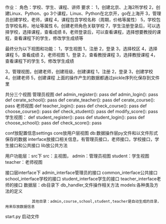 作业：
角色：学校、学生、课程、讲师
要求：
1，创建北京、上海2所学校
2，创建Linux、Python、go 3个课程，Linux、Python在北京开，go在上海开
3，管理员创建学校，老师，课程
4，课程包含学校名称（周期，价格等属性）
5，学校包含学校名称，地址等属性
6，创建老师角色关联学校
7，学生注册登录后，可以选择学校，选择课程，查看成绩
8，老师登录后，可以查看课程，选择想要教授的课程，查看课程下的学生，修改学生成绩等


最终分为以下视图和功能：
1，学生视图
           1，注册
           2，登录
           3，选择校区
           4，选择课程
           5，查看成绩
2，老师视图
           1，登录
           2，查看教授课程
           3，选择教授课程
           4，查看课程下的学生
           5，修改学生成绩

3，管理视图，创建老师，创建班级，创建课程
           1，注册
           2，登录
           3，创建学校
           4，创建老师
           5，创建课程
上面的操作产生的数据都通过pickle序列化保存到文件里

共分三个视图
    管理员视图
     def admin_register():
      pass
     def admin_login():
      pass
     def cerate_school():
      pass
     def cerate_teacher():
      pass
     def cerate_course():
      pass
    老师视图
     def teacher_login():
      pass
     def check_course():
      pass
     def choose_course():
      pass
     def check_student():
      pass
     def modify_score():
      pass
   学生视图：
    def student_register():
     pass
    def student_login():
     pass
    def choose_school():
     pass
    def check_score():
     pass

conf放配置信息settings
core放用户层视图
db:数据操作层py文件和以文件形式保存的数据
interface放接口相关信息，有管理员接口，老师接口，学校接口，学生接口和公共接口
lib放公共方法

用户功能层：src下
            src：主视图，
            admin：管理员视图
            student：学生视图
            teacher：老师视图

接口层interface下
                admin_interface管理员的接口
                common_interface公共接口
                school_interface学校的接口
                student_interface学生的接口
                teacher_interface老师的接口
数据层：db目录下
                db_handler,文件操作相关方法
                models:各种类及方法的定义

                其他目录：admin,course,school,student,teacher是自动生成的目录，用来存放数据信息
start.py 启动文件
